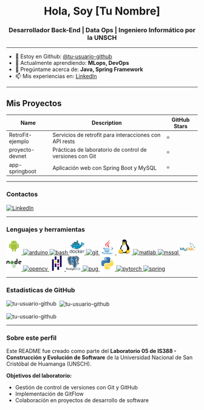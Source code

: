 <h1 align="center">Hola, Soy [Tu Nombre]</h1>
<h3 align="center">Desarrollador Back-End | Data Ops | Ingeniero Informático por la UNSCH</h3>

---

- 🔭 Estoy en Github: [@tu-usuario-github](https://github.com/tu-usuario-github)
- 🌱 Actualmente aprendiendo: **MLops, DevOps**
- 💬 Pregúntame acerca de: **Java, Spring Framework**
- 📫 Mis experiencias en: [LinkedIn](https://www.linkedin.com/in/tu-perfil-linkedin)

---

## Mis Proyectos

| Name | Description | GitHub Stars |
|------|-------------|--------------|
| RetroFit-ejemplo | Servicios de retrofit para interacciones con API rests | ⭐ |
| proyecto-devnet | Prácticas de laboratorio de control de versiones con Git | ⭐ |
| app-springboot | Aplicación web con Spring Boot y MySQL | ⭐ |

---

### Contactos

<p align="left">
<a href="https://www.linkedin.com/in/tu-perfil-linkedin" target="blank">
<img align="center" src="https://raw.githubusercontent.com/rahuldkjain/github-profile-readme-generator/master/src/images/icons/Social/linked-in-alt.svg" alt="LinkedIn" height="30" width="40" />
</a>
</p>

---

### Lenguajes y herramientas

<p align="left">
<a href="https://developer.android.com" target="_blank" rel="noreferrer">
<img src="https://raw.githubusercontent.com/devicons/devicon/master/icons/android/android-original-wordmark.svg" alt="android" width="40" height="40"/>
</a>
<a href="https://www.arduino.cc/" target="_blank" rel="noreferrer">
<img src="https://cdn.worldvectorlogo.com/logos/arduino-1.svg" alt="arduino" width="40" height="40"/>
</a>
<a href="https://www.gnu.org/software/bash/" target="_blank" rel="noreferrer">
<img src="https://www.vectorlogo.zone/logos/gnu_bash/gnu_bash-icon.svg" alt="bash" width="40" height="40"/>
</a>
<a href="https://www.docker.com/" target="_blank" rel="noreferrer">
<img src="https://raw.githubusercontent.com/devicons/devicon/master/icons/docker/docker-original-wordmark.svg" alt="docker" width="40" height="40"/>
</a>
<a href="https://git-scm.com/" target="_blank" rel="noreferrer">
<img src="https://www.vectorlogo.zone/logos/git-scm/git-scm-icon.svg" alt="git" width="40" height="40"/>
</a>
<a href="https://www.java.com" target="_blank" rel="noreferrer">
<img src="https://raw.githubusercontent.com/devicons/devicon/master/icons/java/java-original.svg" alt="java" width="40" height="40"/>
</a>
<a href="https://www.linux.org/" target="_blank" rel="noreferrer">
<img src="https://raw.githubusercontent.com/devicons/devicon/master/icons/linux/linux-original.svg" alt="linux" width="40" height="40"/>
</a>
<a href="https://www.mathworks.com/" target="_blank" rel="noreferrer">
<img src="https://upload.wikimedia.org/wikipedia/commons/2/21/Matlab_Logo.png" alt="matlab" width="40" height="40"/>
</a>
<a href="https://www.microsoft.com/en-us/sql-server" target="_blank" rel="noreferrer">
<img src="https://www.svgrepo.com/show/303229/microsoft-sql-server-logo.svg" alt="mssql" width="40" height="40"/>
</a>
<a href="https://www.mysql.com/" target="_blank" rel="noreferrer">
<img src="https://raw.githubusercontent.com/devicons/devicon/master/icons/mysql/mysql-original-wordmark.svg" alt="mysql" width="40" height="40"/>
</a>
<a href="https://nodejs.org" target="_blank" rel="noreferrer">
<img src="https://raw.githubusercontent.com/devicons/devicon/master/icons/nodejs/nodejs-original-wordmark.svg" alt="nodejs" width="40" height="40"/>
</a>
<a href="https://opencv.org/" target="_blank" rel="noreferrer">
<img src="https://www.vectorlogo.zone/logos/opencv/opencv-icon.svg" alt="opencv" width="40" height="40"/>
</a>
<a href="https://pandas.pydata.org/" target="_blank" rel="noreferrer">
<img src="https://raw.githubusercontent.com/devicons/devicon/2ae2a900d2f041da66e950e4d48052658d850630/icons/pandas/pandas-original.svg" alt="pandas" width="40" height="40"/>
</a>
<a href="https://www.postgresql.org" target="_blank" rel="noreferrer">
<img src="https://raw.githubusercontent.com/devicons/devicon/master/icons/postgresql/postgresql-original-wordmark.svg" alt="postgresql" width="40" height="40"/>
</a>
<a href="https://pugjs.org" target="_blank" rel="noreferrer">
<img src="https://cdn.worldvectorlogo.com/logos/pug.svg" alt="pug" width="40" height="40"/>
</a>
<a href="https://www.python.org" target="_blank" rel="noreferrer">
<img src="https://raw.githubusercontent.com/devicons/devicon/master/icons/python/python-original.svg" alt="python" width="40" height="40"/>
</a>
<a href="https://pytorch.org/" target="_blank" rel="noreferrer">
<img src="https://www.vectorlogo.zone/logos/pytorch/pytorch-icon.svg" alt="pytorch" width="40" height="40"/>
</a>
<a href="https://spring.io/" target="_blank" rel="noreferrer">
<img src="https://www.vectorlogo.zone/logos/springio/springio-icon.svg" alt="spring" width="40" height="40"/>
</a>
</p>

---

### Estadísticas de GitHub

<p>
<img align="left" src="https://github-readme-stats.vercel.app/api/top-langs?username=tu-usuario-github&show_icons=true&locale=es&layout=compact" alt="tu-usuario-github" />
</p>

<p>&nbsp;
<img align="center" src="https://github-readme-stats.vercel.app/api?username=tu-usuario-github&show_icons=true&locale=es" alt="tu-usuario-github" />
</p>

<p>
<img align="center" src="https://github-readme-streak-stats.herokuapp.com/?user=tu-usuario-github&" alt="tu-usuario-github" />
</p>

---

### Sobre este perfil

Este README fue creado como parte del **Laboratorio 05 de IS388 - Construcción y Evolución de Software** de la Universidad Nacional de San Cristóbal de Huamanga (UNSCH).

**Objetivos del laboratorio:**
- Gestión de control de versiones con Git y GitHub
- Implementación de GitFlow
- Colaboración en proyectos de desarrollo de software
